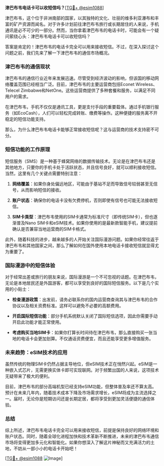 **津巴布韦电话卡可以收短信吗？**[[TG💪+ @esim1088](https://t.me/s/esim1088)]

津巴布韦，这个位于非洲南部的国家，以其独特的文化、壮丽的维多利亚瀑布和丰富的矿产资源而闻名。对于许多计划前往津巴布韦旅行或长期居住的人来说，手机通讯是必不可少的一部分。然而，当你拿着津巴布韦的电话卡时，可能会有一个疑问萦绕心头：津巴布韦电话卡可以收短信吗？

答案是肯定的！津巴布韦的电话卡完全可以用来接收短信。不过，在深入探讨这个问题之前，我们先来了解一下津巴布韦的通信市场概况。

### 津巴布韦的通信现状

津巴布韦的通信行业近年来发展迅速。尽管受到经济波动的影响，但该国的移动网络覆盖范围已经相当广泛。目前，津巴布韦的主要运营商包括Econet Wireless、Telecel Zimbabwe和NetOne。这些运营商提供了多种套餐和服务，以满足不同用户的需求。

在津巴布韦，手机不仅仅是通讯工具，更是支付手段的重要载体。通过手机银行服务（如EcoCash），人们可以轻松完成转账、缴费等操作。这种便捷的服务离不开稳定的短信功能支持。

那么，为什么津巴布韦电话卡能够正常接收短信呢？这与运营商的技术支持密不可分。

### 短信功能的工作原理

短信服务（SMS）是一种基于蜂窝网络的数据传输技术。无论是在津巴布韦还是其他地方，只要你的手机卡处于活跃状态，并且信号良好，就可以顺利接收短信。当然，这里有几个关键点需要特别注意：

1. **网络覆盖**：如果你身处偏远地区，可能由于基站不足而导致信号较弱甚至无信号，从而影响短信的接收。
   
2. **账户状态**：确保你的电话卡没有欠费停机，否则即使有信号也可能无法接收短信。
   
3. **SIM卡类型**：津巴布韦使用的SIM卡通常为标准尺寸（即传统SIM卡），但也逐渐普及Nano SIM卡和eSIM技术。如果你使用的是最新款智能手机，建议提前确认是否兼容当地运营商的SIM卡格式。

此外，随着科技的进步，越来越多的人开始关注国际漫游问题。如果你经常往返于津巴布韦和其他国家之间，那么了解如何在国外使用本地电话卡接收短信就显得尤为重要了。

### 国际漫游中的短信体验

对于经常出差或旅行的朋友来说，国际漫游是一个不可忽视的话题。在津巴布韦，无论是本地居民还是外国游客，都可以享受到良好的国际短信服务。以下是几个实用的小贴士：

- **检查漫游政策**：出发前，请务必联系你的国内运营商查询其与津巴布韦的合作协议以及相关资费标准。这样可以避免不必要的高额费用。
  
- **开启国际短信功能**：部分手机系统默认关闭了国际短信选项，因此你需要手动开启此功能才能正常使用。
  
- **考虑购买当地SIM卡**：如果你打算长时间待在津巴布韦，那么直接购买一张当地的电话卡会更加划算。不仅通话资费便宜，而且还能享受更多增值服务。

### 未来趋势：eSIM技术的应用

虽然传统的物理SIM卡仍然占据主导地位，但eSIM技术正在悄然兴起。eSIM是一种嵌入式芯片，无需更换实体卡即可实现联网。对于频繁出国的人来说，这项技术无疑带来了极大的便利。

目前，津巴布韦的部分高端机型已经支持eSIM功能，但整体普及率还不算太高。预计在未来几年内，随着技术成本下降及市场需求增长，eSIM将成为主流选择之一。届时，无论你是短期访问还是长期定居，都将享受到更加灵活便捷的通信体验。

### 总结

综上所述，津巴布韦电话卡完全可以用来接收短信，前提是保持良好的网络环境和账户状态。同时，随着全球化进程加快和技术革新不断推进，未来的津巴布韦通信市场将变得更加多元化和智能化。如果你想深入了解这片神秘而又充满活力的土地，不妨从一部小小的电话卡开始吧！

[[TG💪+ @esim1088](https://t.me/s/esim1088) ![Image](https://i.postimg.cc/4NQfJmqS/Snipaste-2025-05-13-00-14-12.png)]
